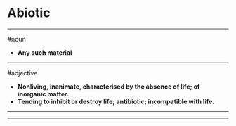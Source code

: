 # Abiotic
---
#noun
- **Any such material**
---
#adjective
- **Nonliving, inanimate, characterised by the absence of life; of inorganic matter.**
- **Tending to inhibit or destroy life; antibiotic; incompatible with life.**
---
---
